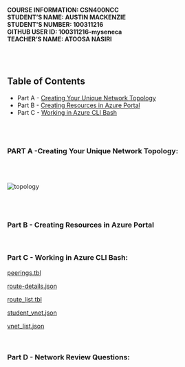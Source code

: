 **COURSE INFORMATION:  CSN400NCC**\
**STUDENT’S NAME:  AUSTIN MACKENZIE**\
**STUDENT'S NUMBER: 100311216**\
**GITHUB USER ID: 100311216-myseneca**\
**TEACHER’S NAME:  ATOOSA NASIRI**

<br>
<br>

## **Table of Contents** 
* Part A - [Creating Your Unique Network Topology](#part-a--creating-your-unique-network-topology)
* Part B - [Creating Resources in Azure Portal](#part-b---creating-resources-in-azure-portal) 
* Part C - [Working in Azure CLI Bash](#part-c---working-in-azure-cli-bash)

<br>
<bR>

### **PART A** -Creating Your Unique Network Topology: 
<br>
<br>

![topology](/images/NetworkTopologyCP4.jpg)

<br>
<br>

### **Part B** - Creating Resources in Azure Portal
<br>

### **Part C** - Working in Azure CLI Bash:

[peerings.tbl](/PartCFiles/peerings.tbl)

[route-details.json](https://github.com/130011216-myseneca/CSN400-Capstone/blob/main/Checkpoint4/PartCFiles/route-details.json)

[route_list.tbl](https://github.com/130011216-myseneca/CSN400-Capstone/blob/main/Checkpoint4/PartCFiles/route_list.tbl)

[student_vnet.json](https://github.com/130011216-myseneca/CSN400-Capstone/blob/main/Checkpoint4/PartCFiles/student_vnet.json)

[vnet_list.json](https://github.com/130011216-myseneca/CSN400-Capstone/blob/main/Checkpoint4/PartCFiles/vnet_list.json)

<br>

### **Part D** - Network Review Questions: 
